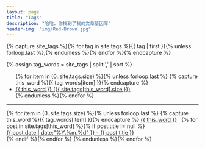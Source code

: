 ```yaml
---
layout: page
title: "Tags"
description: "哈哈，你找到了我的文章基因库"  
header-img: "img/Red-Brown.jpg"  
---
```



<!-- Get the tag name for every tag on the site and set them
to the `site_tags` variable. -->
{% capture site_tags %}{% for tag in site.tags %}{{ tag | first }}{% unless forloop.last %},{% endunless %}{% endfor %}{% endcapture %}

<!-- `tag_words` is a sorted array of the tag names. -->
{% assign tag_words = site_tags | split:',' | sort %}

<!-- Build the Page -->

<!-- List of all tags -->
<ul class="tags">
  {% for item in (0..site.tags.size) %}{% unless forloop.last %}
    {% capture this_word %}{{ tag_words[item] }}{% endcapture %}
    <li>
      <a href="#{{ this_word}}" class="tag">{{ this_word }}
        <span>({{ site.tags[this_word].size }})</span>
      </a>
    </li>
  {% endunless %}{% endfor %}
</ul>

<hr />

<!-- Posts by Tag -->
<div>
  {% for item in (0..site.tags.size) %}{% unless forloop.last %}
    {% capture this_word %}{{ tag_words[item] }}{% endcapture %}
<a class="tag subsection" id="{{ this_word}}" href="#{{ this_word}}">{{ this_word }}</a>
    {% for post in site.tags[this_word] %}{% if post.title != null %}
<!--
       <div>
        <span style="float: left;">
          <a href="{{ post.url }}">{{ post.title }}</a>
        </span>
        <span style="float: right;">
          {{ post.date | date_to_string }}
        </span>
      </div>
-->
<div>
  <span style="float: left;" class="item">
    <a href="{{ post.url }}" title="{{ post.title }}"><time datetime="{{ post.date | date_to_xmlschema }}">{{ post.date | date:"%Y.%m.%d" }}</time> - {{ post.title }}</a>
  </span>
</div>
<div style="clear: both;"></div>
    {% endif %}{% endfor %}
  {% endunless %}{% endfor %}
</div>

